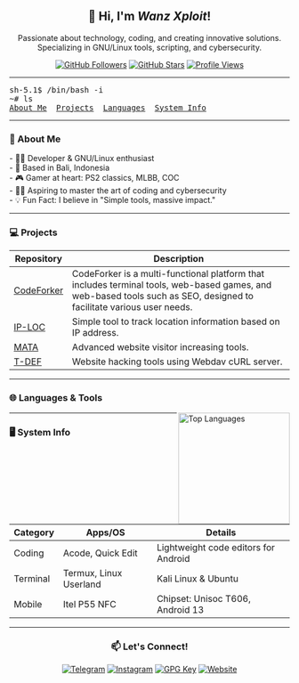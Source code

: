<!-- README.md for Wanz Xploit -->
<h2 align="center">👋 Hi, I'm <i>Wanz Xploit</i>!</h2>
<p align="center">
    Passionate about technology, coding, and creating innovative solutions. Specializing in GNU/Linux tools, scripting, and cybersecurity.
</p>

<!-- Badges -->
<p align="center">
    <a href="https://github.com/wanzxploit?tab=followers"><img src="https://img.shields.io/github/followers/wanzxploit?style=social&label=Follow" alt="GitHub Followers"></a>
    <a href="https://github.com/wanzxploit"><img src="https://img.shields.io/github/stars/wanzxploit?style=social" alt="GitHub Stars"></a>
    <a href="#"><img src="https://hits.seeyoufarm.com/api/count/incr/badge.svg?url=https%3A%2F%2Fgithub.com%2Fwanzxploit&title=Profile%20Views&count_bg=%2379C83D&icon=&icon_color=%23E7E7E7&title_bg=%23E7E7E7" alt="Profile Views"></a>
</p>

---

<pre>
sh-5.1$ /bin/bash -i
~# ls
<a href="#about">About Me</a>  <a href="#projects">Projects</a>  <a href="#languages">Languages</a>  <a href="#system-info">System Info</a>
</pre>

---

<h3 id="about">📄 About Me</h3>
<p>
    - 👨‍💻 Developer & GNU/Linux enthusiast<br>
    - 📍 Based in Bali, Indonesia<br>
    - 🎮 Gamer at heart: PS2 classics, MLBB, COC<br>
    - 🧑‍🎓 Aspiring to master the art of coding and cybersecurity<br>
    - 💡 Fun Fact: I believe in "Simple tools, massive impact."
</p>

---

<h3 id="projects">💻 Projects</h3>
<table>
    <thead>
        <tr>
            <th>Repository</th>
            <th>Description</th>
        </tr>
    </thead>
    <tbody>
        <tr>
            <td><a href="https://github.com/codeforkerapp">CodeForker</a></td>
            <td>CodeForker is a multi-functional platform that includes terminal tools, web-based games, and web-based tools such as SEO, designed to facilitate various user needs.</td>
        </tr>
        <tr>
            <td><a href="https://github.com/wanzxploit/IP-LOC">IP-LOC</a></td>
            <td>Simple tool to track location information based on IP address.</td>
        </tr>
        <tr>
            <td><a href="https://github.com/wanzxploit/MATA">MATA</a></td>
            <td>Advanced website visitor increasing tools.</td>
        </tr>
        <tr>
            <td><a href="https://github.com/wanzxploit/Tools-deface">T-DEF</a></td>
            <td>Website hacking tools using Webdav cURL server.</td>
        </tr>
    </tbody>
</table>

---

<h3 id="languages">🌐 Languages & Tools</h3>

<a href="#"><img align="right" height="200" src="https://github-readme-stats.vercel.app/api/top-langs/?username=wanzxploit&layout=compact&theme=radical&hide_border=true" alt="Top Languages"></a>

---

<h3 id="system-info">🖥️ System Info</h3>
<table>
    <thead>
        <tr>
            <th>Category</th>
            <th>Apps/OS</th>
            <th>Details</th>
        </tr>
    </thead>
    <tbody>
        <tr>
            <td>Coding</td>
            <td>Acode, Quick Edit</td>
            <td>Lightweight code editors for Android</td>
        </tr>
        <tr>
            <td>Terminal</td>
            <td>Termux, Linux Userland</td>
            <td>Kali Linux & Ubuntu</td>
        </tr>
        <tr>
            <td>Mobile</td>
            <td>Itel P55 NFC</td>
            <td>Chipset: Unisoc T606, Android 13</td>
        </tr>
    </tbody>
</table>

---

<h3 align="center">📫 Let's Connect!</h3>
<p align="center">
    <a href="https://t.me/wanzxploit" target="_blank"><img src="https://img.shields.io/badge/Telegram-%232CA5E0?style=for-the-badge&logo=telegram&logoColor=white" alt="Telegram"></a>
    <a href="https://instagram.com/wanz_xploit" target="_blank"><img src="https://img.shields.io/badge/Instagram-%23E4405F?style=for-the-badge&logo=instagram&logoColor=white" alt="Instagram"></a>
    <a href="https://github.com/wanzxploit.gpg" target="_blank"><img src="https://img.shields.io/badge/GPG%20Key-%233f4145?style=for-the-badge&logo=gnu-privacy-guard&logoColor=white" alt="GPG Key"></a>
    <a href="https://wanzxploit.github.io/" target="_blank"><img src="https://img.shields.io/badge/Website-%230A0A0A?style=for-the-badge&logo=google-chrome&logoColor=white" alt="Website"></a>
</p>
